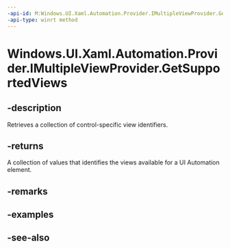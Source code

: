 ```yaml
---
-api-id: M:Windows.UI.Xaml.Automation.Provider.IMultipleViewProvider.GetSupportedViews
-api-type: winrt method
---
```


<!-- Method syntax
public int[] GetSupportedViews()
-->

# Windows.UI.Xaml.Automation.Provider.IMultipleViewProvider.GetSupportedViews

## -description
Retrieves a collection of control-specific view identifiers.



## -returns
A collection of values that identifies the views available for a UI Automation element.

## -remarks

## -examples

## -see-also
